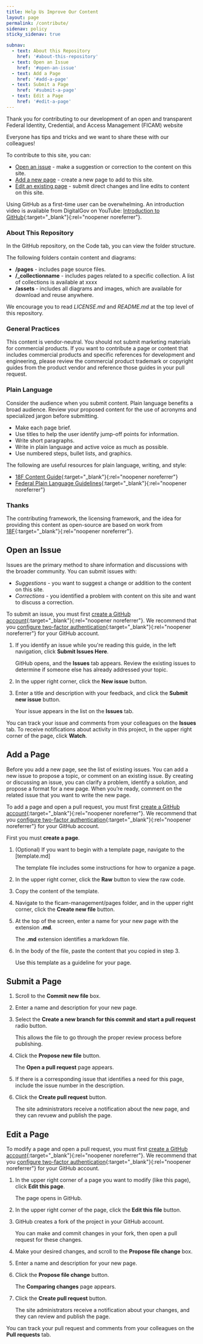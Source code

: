 ```yaml
---
title: Help Us Improve Our Content
layout: page
permalink: /contribute/
sidenav: policy
sticky_sidenav: true

subnav:
  - text: About this Repository
    href: '#about-this-repository'
  - text: Open an Issue
    href: '#open-an-issue'
  - text: Add a Page
    href: '#add-a-page'
  - text: Submit a Page
    href: '#submit-a-page'
  - text: Edit a Page
    href: '#edit-a-page'
---
```


Thank you for contributing to our development of an open and transparent Federal Identity, Credential, and Access Management (FICAM) website

Everyone has tips and tricks and we want to share these with our colleagues!

To contribute to this site, you can:

- [Open an issue](#open-an-issue) - make a suggestion or correction to the content on this site.
- [Add a new page](#add-a-page) - create a new page to add to this site.
- [Edit an existing page](#edit-a-page) - submit direct changes and line edits to content on this site.

Using GitHub as a first-time user can be overwhelming. An introduction video is available from DigitalGov on YouTube: [Introduction to GitHub](https://youtu.be/uNa9GOtM6NE){:target="_blank"}{:rel="noopener noreferrer"}.

### About This Repository

In the GitHub repository, on the Code tab, you can view the folder structure.

The following folders contain content and diagrams:

- **/pages** - includes page source files.
- **/_collectionname** - includes pages related to a specific collection. A list of collections is available at xxxx
- **/assets** - includes all diagrams and images, which are available for download and reuse anywhere.

We encourage you to read *LICENSE.md* and *README.md* at the top level of this repository.

### General Practices

This content is vendor-neutral. You should not submit marketing materials for commercial products. If you want to contribute a page or content that includes commercial products and specific references for development and engineering, please review the commercial product trademark or copyright guides from the product vendor and reference those guides in your pull request.

### Plain Language

Consider the audience when you submit content. Plain language benefits a broad audience. Review your proposed content for the use of acronyms and specialized jargon before submitting.

- Make each page brief.
- Use titles to help the user identify jump-off points for information.
- Write short paragraphs.
- Write in plain language and active voice as much as possible.
- Use numbered steps, bullet lists, and graphics.

The following are useful resources for plain language, writing, and style:

- [18F Content Guide](https://content-guide.18f.gov/){:target="_blank"}{:rel="noopener noreferrer"}
- [Federal Plain Language Guidelines](http://www.plainlanguage.gov/){:target="_blank"}{:rel="noopener noreferrer"}

### Thanks

The contributing framework, the licensing framework, and the idea for providing this content as open-source are based on work from [18F](https://18f.gsa.gov/){:target="_blank"}{:rel="noopener noreferrer"}.

## Open an Issue

Issues are the primary method to share information and discussions with the broader community. You can submit issues with:

- *Suggestions* - you want to suggest a change or addition to the content on this site.
- *Corrections* - you identified a problem with content on this site and want to discuss a correction.

To submit an issue, you must first [create a GitHub account](https://github.com/join){:target="_blank"}{:rel="noopener noreferrer"}. We recommend that you [configure two-factor authentication](https://help.github.com/en/articles/configuring-two-factor-authentication){:target="_blank"}{:rel="noopener noreferrer"} for your GitHub account.

1. If you identify an issue while you're reading this guide, in the left navigation, click **Submit Issues Here**.

	GitHub opens, and the **Issues** tab appears. Review the existing issues to determine if someone else has already addressed your topic.

2. In the upper right corner, click the **New issue** button.

3. Enter a title and description with your feedback, and click the **Submit new issue** button.

	Your issue appears in the list on the **Issues** tab.
	
You can track your issue and comments from your colleagues on the **Issues** tab. To receive notifications about activity in this project, in the upper right corner of the page, click **Watch**.

## Add a Page

Before you add a new page, see the list of existing issues. You can add a new issue to propose a topic, or comment on an existing issue. By creating or discussing an issue, you can clarify a problem, identify a solution, and propose a format for a new page. When you’re ready, comment on the related issue that you want to write the new page.

To add a page and open a pull request, you must first [create a GitHub account](https://github.com/join){:target="_blank"}{:rel="noopener noreferrer"}. We recommend that you [configure two-factor authentication](https://help.github.com/en/articles/configuring-two-factor-authentication){:target="_blank"}{:rel="noopener noreferrer"} for your GitHub account.

First you must **create a page**.

1. (Optional) If you want to begin with a template page, navigate to the [template.md]

	The template file includes some instructions for how to organize a page.

2. In the upper right corner, click the **Raw** button to view the raw code.

3. Copy the content of the template.

4. Navigate to the ficam-management/pages folder, and in the upper right corner, click the **Create new file** button.
	
5. At the top of the screen, enter a name for your new page with the extension **.md**.

	The **.md** extension identifies a markdown file.
	
6. In the body of the file, paste the content that you copied in step 3.

	Use this template as a guideline for your page.

## Submit a Page

1. Scroll to the **Commit new file** box.

2. Enter a name and description for your new page.

3. Select the **Create a new branch for this commit and start a pull request** radio button.

	This allows the file to go through the proper review process before publishing.
	
4. Click the **Propose new file** button.

	The **Open a pull request** page appears.
	
5. If there is a corresponding issue that identifies a need for this page, include the issue number in the description.

6. Click the **Create pull request** button.

	The site administrators receive a notification about the new page, and they can revuew and publish the page.

## Edit a Page

To modify a page and open a pull request, you must first [create a GitHub account](https://github.com/join){:target="_blank"}{:rel="noopener noreferrer"}. We recommend that you [configure two-factor authentication](https://help.github.com/en/articles/configuring-two-factor-authentication){:target="_blank"}{:rel="noopener noreferrer"} for your GitHub account.

1. In the upper right corner of a page you want to modify (like this page), click **Edit this page**.

	The page opens in GitHub.
	
2. In the upper right corner of the page, click the **Edit this file** button.
	
3. GitHub creates a fork of the project in your GitHub account.

	You can make and commit changes in your fork, then open a pull request for these changes.
	
4. Make your desired changes, and scroll to the **Propose file change** box.

5. Enter a name and description for your new page.

6. Click the **Propose file change** button.

	The **Comparing changes** page appears.
	
7. Click the **Create pull request** button.

	The site administrators receive a notification about your changes, and they can review and publish the page.
	
You can track your pull request and comments from your colleagues on the **Pull requests** tab.
